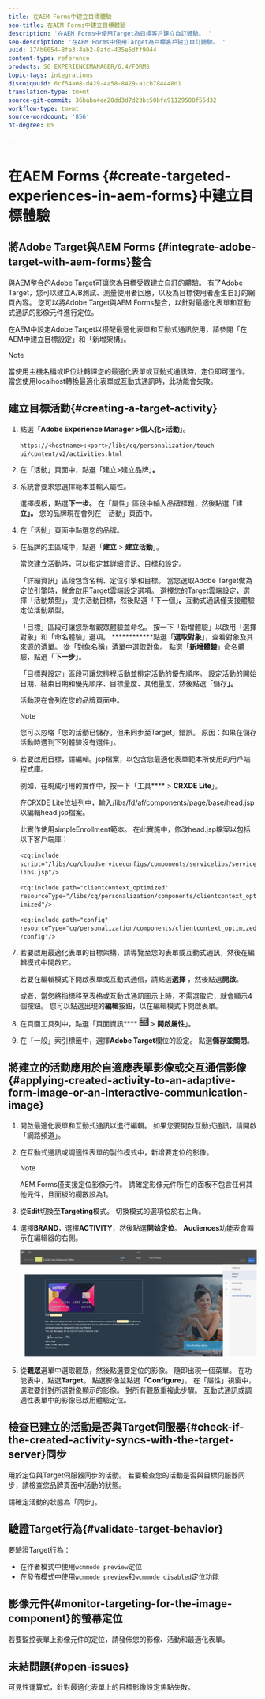 ```yaml
---
title: 在AEM Forms中建立目標體驗
seo-title: 在AEM Forms中建立目標體驗
description: '在AEM Forms中使用Target為目標客戶建立自訂體驗。 '
seo-description: '在AEM Forms中使用Target為目標客戶建立自訂體驗。 '
uuid: 174b6054-8fe3-4ab2-8afd-435e5dff9044
content-type: reference
products: SG_EXPERIENCEMANAGER/6.4/FORMS
topic-tags: integrations
discoiquuid: 6cf54a08-d429-4a58-8429-a1cb784448d1
translation-type: tm+mt
source-git-commit: 36baba4ee20dd3d7d23bc50bfa91129588f55d32
workflow-type: tm+mt
source-wordcount: '856'
ht-degree: 0%

---
```



# 在AEM Forms {#create-targeted-experiences-in-aem-forms}中建立目標體驗

## 將Adobe Target與AEM Forms {#integrate-adobe-target-with-aem-forms}整合

與AEM整合的Adobe Target可讓您為目標受眾建立自訂的體驗。 有了Adobe Target，您可以建立A/B測試、測量使用者回應，以及為目標使用者產生自訂的網頁內容。 您可以將Adobe Target與AEM Forms整合，以針對最適化表單和互動式通訊的影像元件進行定位。

在AEM中設定Adobe Target以搭配最適化表單和互動式通訊使用，請參閱「在AEM中建立目標設定」和「新增架構」。[](/help/sites-administering/target.md)[](/help/sites-administering/target.md)

>[!NOTE]
>
>當使用主機名稱或IP位址轉譯您的最適化表單或互動式通訊時，定位即可運作。 當您使用localhost轉換最適化表單或互動式通訊時，此功能會失敗。

## 建立目標活動{#creating-a-target-activity}

1. 點選「**Adobe Experience Manager >個人化>活動**」。

   `https://<hostname>:<port>/libs/cq/personalization/touch-ui/content/v2/activities.html`

1. 在「活動」頁面中，點選「建立>建立品牌」**。**
1. 系統會要求您選擇範本並輸入屬性。

   選擇模板，點選&#x200B;**下一步。** 在「屬性」區段中輸入品牌標題，然後點選「建 **立」。**
您的品牌現在會列在「活動」頁面中。

1. 在「活動」頁面中點選您的品牌。
1. 在品牌的主區域中，點選「**建立** > **建立活動**」。

   當您建立活動時，可以指定其詳細資訊、目標和設定。

   「詳細資訊」區段包含名稱、定位引擎和目標。 當您選取Adobe Target做為定位引擎時，就會啟用Target雲端設定選項。 選擇您的Target雲端設定，選擇「活動類型」，提供活動目標，然後點選「下一個」**。**&#x200B;互動式通訊僅支援體驗定位活動類型。

   「目標」區段可讓您新增觀眾體驗並命名。 按一下「新增體驗」以啟用「選擇對象」和「命名體驗」選項。 ************&#x200B;點選「**選取對象**」，查看對象及其來源的清單。 從「對象名稱」清單中選取對象。 點選「**新增體驗**」命名體驗，點選「**下一步**」。

   「目標與設定」區段可讓您排程活動並排定活動的優先順序。 設定活動的開始日期、結束日期和優先順序、目標量度、其他量度，然後點選「儲存&#x200B;**」。**

   活動現在會列在您的品牌頁面中。

   >[!NOTE]
   >
   >您可以忽略「您的活動已儲存，但未同步至Target」錯誤。 原因：如果在儲存活動時遇到下列體驗沒有選件」。

1. 若要啟用目標，請編輯。jsp檔案，以包含您最適化表單範本所使用的用戶端程式庫。

   例如，在現成可用的實作中，按一下「工具&#x200B;**** > **CRXDE Lite**」。

   在CRXDE Lite位址列中，輸入/libs/fd/af/components/page/base/head.jsp以編輯head.jsp檔案。

   此實作使用simpleEnrollment範本。 在此實施中，修改head.jsp檔案以包括以下客戶端庫：

   `<cq:include script="/libs/cq/cloudserviceconfigs/components/servicelibs/servicelibs.jsp"/>`

   `<cq:include path="clientcontext_optimized" resourceType="/libs/cq/personalization/components/clientcontext_optimized"/>`

   `<cq:include path="config" resourceType="cq/personalization/components/clientcontext_optimized/config"/>`

1. 若要啟用最適化表單的目標架構，請導覽至您的表單或互動式通訊，然後在編輯模式中開啟它。

   若要在編輯模式下開啟表單或互動式通信，請點選&#x200B;**選擇** ，然後點選&#x200B;**開啟**。

   或者，當您將指標移至表格或互動式通訊圖示上時，不需選取它，就會顯示4個按鈕。 您可以點選出現的&#x200B;**編輯**&#x200B;按鈕，以在編輯模式下開啟表單。

1. 在頁面工具列中，點選「頁面資訊&#x200B;**** ![主題選項](assets/theme-options.png) > **開啟屬性**」。
1. 在「一般」索引標籤中，選擇&#x200B;**Adobe Target**&#x200B;欄位的設定。 點選&#x200B;**儲存並關閉**。

## 將建立的活動應用於自適應表單影像或交互通信影像{#applying-created-activity-to-an-adaptive-form-image-or-an-interactive-communication-image}

1. 開啟最適化表單和互動式通訊以進行編輯。 如果您要開啟互動式通訊，請開啟「網路頻道」。

1. 在互動式通訊或調適性表單的製作模式中，新增要定位的影像。

   >[!NOTE]
   >
   >AEM Forms僅支援定位影像元件。 請確定影像元件所在的面板不包含任何其他元件，且面板的欄數設為1。

1. 從&#x200B;**Edit**&#x200B;切換至&#x200B;**Targeting**&#x200B;模式。 切換模式的選項位於右上角。
1. 選擇&#x200B;**BRAND**，選擇&#x200B;**ACTIVITY**，然後點選&#x200B;**開始定位**。 **Audiences**&#x200B;功能表會顯示在編輯器的右側。

   ![定位功能表](assets/targeting-menu.png)

1. 從&#x200B;**觀眾**&#x200B;選單中選取觀眾，然後點選要定位的影像。 隨即出現一個菜單。 在功能表中，點選&#x200B;**Target**。 點選影像並點選「**Configure**」。 在「屬性」視窗中，選取要針對所選對象顯示的影像。 對所有觀眾重複此步驟。 互動式通訊或調適性表單中的影像已啟用體驗定位。

## 檢查已建立的活動是否與Target伺服器{#check-if-the-created-activity-syncs-with-the-target-server}同步

用於定位與Target伺服器同步的活動。 若要檢查您的活動是否與目標伺服器同步，請檢查您品牌頁面中活動的狀態。

請確定活動的狀態為「同步」。

## 驗證Target行為{#validate-target-behavior}

要驗證Target行為：

* 在作者模式中使用`wcmmode preview`定位
* 在發佈模式中使用`wcmmode preview`和`wcmmode disabled`定位功能

## 影像元件{#monitor-targeting-for-the-image-component}的螢幕定位

若要監控表單上影像元件的定位，請發佈您的影像、活動和最適化表單。

## 未結問題{#open-issues}

可見性運算式，針對最適化表單上的目標影像設定焦點失敗。
